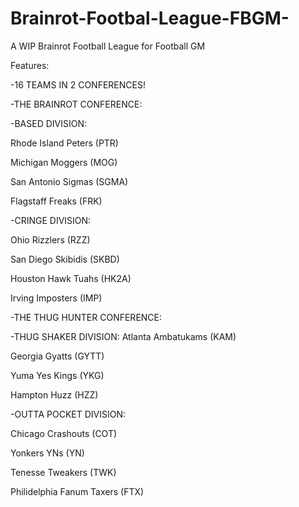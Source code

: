 # Brainrot-Footbal-League-FBGM-
A WIP Brainrot Football League for Football GM

Features:

-16 TEAMS IN 2 CONFERENCES!


-THE BRAINROT CONFERENCE:


  -BASED DIVISION:
   
   Rhode Island Peters (PTR)
   
   Michigan Moggers (MOG)
   
   San Antonio Sigmas (SGMA)
   
   Flagstaff Freaks (FRK)
   


  -CRINGE DIVISION:
  
   Ohio Rizzlers (RZZ)
   
   San Diego Skibidis (SKBD)
   
   Houston Hawk Tuahs (HK2A)
   
   Irving Imposters (IMP)


-THE THUG HUNTER CONFERENCE:


  -THUG SHAKER DIVISION:
   Atlanta Ambatukams (KAM)
   
   Georgia Gyatts (GYTT)
   
   Yuma Yes Kings (YKG)
   
   Hampton Huzz (HZZ)
   

   
  -OUTTA POCKET DIVISION:
  
   Chicago Crashouts (COT)
   
   Yonkers YNs (YN)
   
   Tenesse Tweakers (TWK)
   
   Philidelphia Fanum Taxers (FTX)
   
